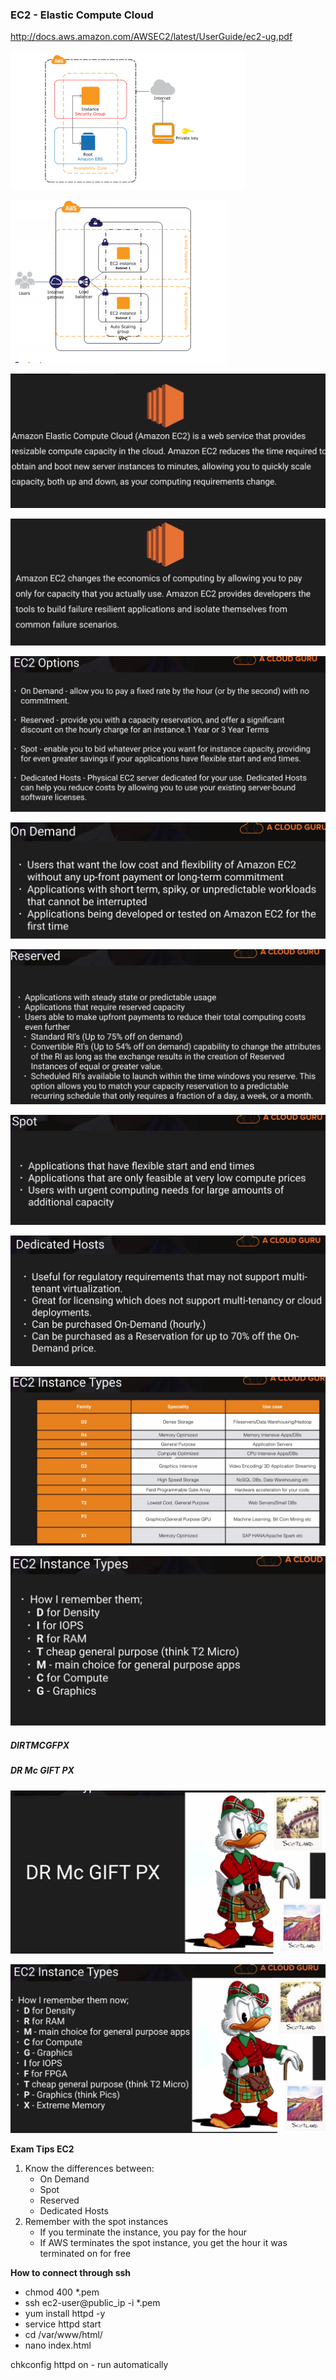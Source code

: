 ### EC2 - Elastic Compute Cloud

http://docs.aws.amazon.com/AWSEC2/latest/UserGuide/ec2-ug.pdf

![ec2_from_off_docs](../../images/EC2/ec2_from_off_docs.png)	

![ec2_from_off_docs_with_load_bal](../../images/EC2/ec2_from_off_docs_with_load_bal.png)	

![EC2](../../images/EC2/EC2-1.png)

![EC2](../../images/EC2/EC2-2.png)

![EC2](../../images/EC2/EC2-3.png)

![EC2](../../images/EC2/EC2-4.png)

![EC2](../../images/EC2/EC2-5.png)

![EC2](../../images/EC2/EC2-6.png)

![EC2](../../images/EC2/EC2-7.png)
	
![Compute](../../images/EC2/EC2_instances.png)	

![Compute](../../images/EC2/how_to_remember.png)	

##### DIRTMCGFPX
##### DR Mc GIFT PX

![Compute](../../images/EC2/how_to_remember_2.png)	

![Compute](../../images/EC2/how_to_remember_3.png)
	
**Exam Tips EC2**
1. Know the differences between:
	- On Demand
	- Spot
	- Reserved
	- Dedicated Hosts
2. Remember with the spot instances
	- If you terminate the instance, you pay for the hour
	- If AWS terminates the spot instance, you get the hour it was terminated on for free
	
**How to connect through ssh**	
- chmod 400 *.pem 
- ssh ec2-user@public_ip -i *.pem 
- yum install httpd -y
- service httpd start
- cd /var/www/html/
- nano index.html

chkconfig httpd on - run automatically
